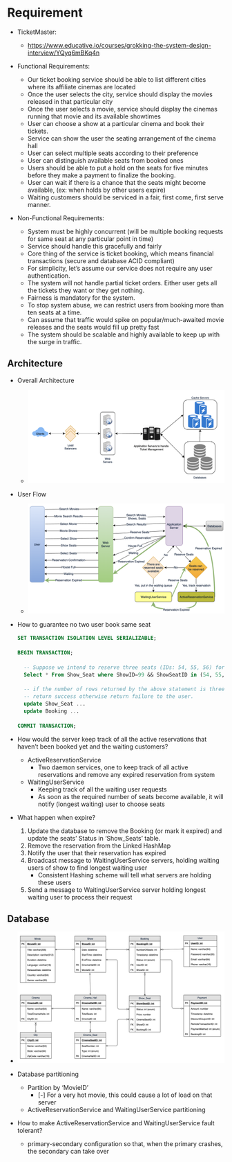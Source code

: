 # Requirement

* TicketMaster:
  * <https://www.educative.io/courses/grokking-the-system-design-interview/YQyq6mBKq4n>

* Functional Requirements:
  * Our ticket booking service should be able to list different cities where its affiliate cinemas are located
  * Once the user selects the city, service should display the movies released in that particular city
  * Once the user selects a movie, service should display the cinemas running that movie and its available showtimes
  * User can choose a show at a particular cinema and book their tickets.
  * Service can show the user the seating arrangement of the cinema hall
  * User can select multiple seats according to their preference
  * User can distinguish available seats from booked ones
  * Users should be able to put a hold on the seats for five minutes before they make a payment to finalize the booking.
  * User can wait if there is a chance that the seats might become available, (ex: when holds by other users expire)
  * Waiting customers should be serviced in a fair, first come, first serve manner.

* Non-Functional Requirements:
  * System must be highly concurrent (will be multiple booking requests for same seat at any particular point in time)
  * Service should handle this gracefully and fairly
  * Core thing of the service is ticket booking, which means financial transactions (secure and database ACID compliant)
  * For simplicity, let’s assume our service does not require any user authentication.
  * The system will not handle partial ticket orders. Either user gets all the tickets they want or they get nothing.
  * Fairness is mandatory for the system.
  * To stop system abuse, we can restrict users from booking more than ten seats at a time.
  * Can assume that traffic would spike on popular/much-awaited movie releases and the seats would fill up pretty fast
  * The system should be scalable and highly available to keep up with the surge in traffic.

## Architecture

* Overall Architecture
  * ![Architecture](images/20210831_214456.png)

* User Flow
  * ![Userflow](images/20210831_214559.png)

* How to guarantee no two user book same seat

  ```sql
  SET TRANSACTION ISOLATION LEVEL SERIALIZABLE;

  BEGIN TRANSACTION;

    -- Suppose we intend to reserve three seats (IDs: 54, 55, 56) for ShowID=99
    Select * From Show_Seat where ShowID=99 && ShowSeatID in (54, 55, 56) && Status=0 -- free

    -- if the number of rows returned by the above statement is three, we can update to
    -- return success otherwise return failure to the user.
    update Show_Seat ...
    update Booking ...

  COMMIT TRANSACTION;
  ```

* How would the server keep track of all the active reservations that haven’t been booked yet and the waiting customers?
  * ActiveReservationService
    * Two daemon services, one to keep track of all active reservations and remove any expired reservation from system
  * WaitingUserService
    * Keeping track of all the waiting user requests
    * As soon as the required number of seats become available, it will notify (longest waiting) user to choose seats

* What happen when expire?
  1. Update the database to remove the Booking (or mark it expired) and update the seats’ Status in ‘Show_Seats’ table.
  1. Remove the reservation from the Linked HashMap
  1. Notify the user that their reservation has expired
  1. Broadcast message to WaitingUserService servers, holding waiting users of show to find longest waiting user
      * Consistent Hashing scheme will tell what servers are holding these users
  1. Send a message to WaitingUserService server holding longest waiting user to process their request

## Database

* ![Database](images/20210831_214346.png)

* Database partitioning
  * Partition by ‘MovieID’
    * [-] For a very hot movie, this could cause a lot of load on that server
  * ActiveReservationService and WaitingUserService partitioning

* How to make ActiveReservationService and WaitingUserService fault tolerant?
  * primary-secondary configuration so that, when the primary crashes, the secondary can take over
